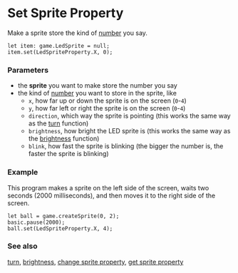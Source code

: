 # Set Sprite Property

Make a sprite store the kind of [number](/reference/types/number) you say.

```sig
let item: game.LedSprite = null;
item.set(LedSpriteProperty.X, 0);
```

### Parameters

* the **sprite** you want to make store the number you say
* the kind of [number](/reference/types/number) you want to store in the sprite, like
    * ``x``, how far up or down the sprite is on the screen (`0`-`4`)
    * ``y``, how far left or right the sprite is on the screen (`0`-`4`)
    * ``direction``, which way the sprite is pointing (this works the same way as the [turn](/reference/game/turn) function)
    * ``brightness``, how bright the LED sprite is (this works the same way as the [brightness](/reference/led/brightness) function)
    * ``blink``, how fast the sprite is blinking (the bigger the number is, the faster the sprite is blinking)

### Example

This program makes a sprite on the left side of the screen,
waits two seconds (2000 milliseconds),
and then moves it to the right side of the screen.

```blocks
let ball = game.createSprite(0, 2);
basic.pause(2000);
ball.set(LedSpriteProperty.X, 4);
```

### See also

[turn](/reference/game/turn),
[brightness](/reference/led/brightness),
[change sprite property](/reference/game/change-sprite-property),
[get sprite property](/reference/game/get-sprite-property)
